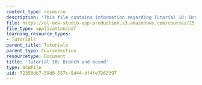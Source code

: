 ```yaml
---
content_type: resource
description: 'This file contains information regarding Tutorial 10: Branch and bound.'
file: https://ol-ocw-studio-app-production.s3.amazonaws.com/courses/15-053-optimization-methods-in-management-science-spring-2013/72350db759d0557c9d44df4fe7263397_MIT15_053S13_tut10.pdf
file_type: application/pdf
learning_resource_types:
- Tutorials
parent_title: Tutorials
parent_type: CourseSection
resourcetype: Document
title: 'Tutorial 10: Branch and bound'
type: OCWFile
uid: 72350db7-59d0-557c-9d44-df4fe7263397
---
```

